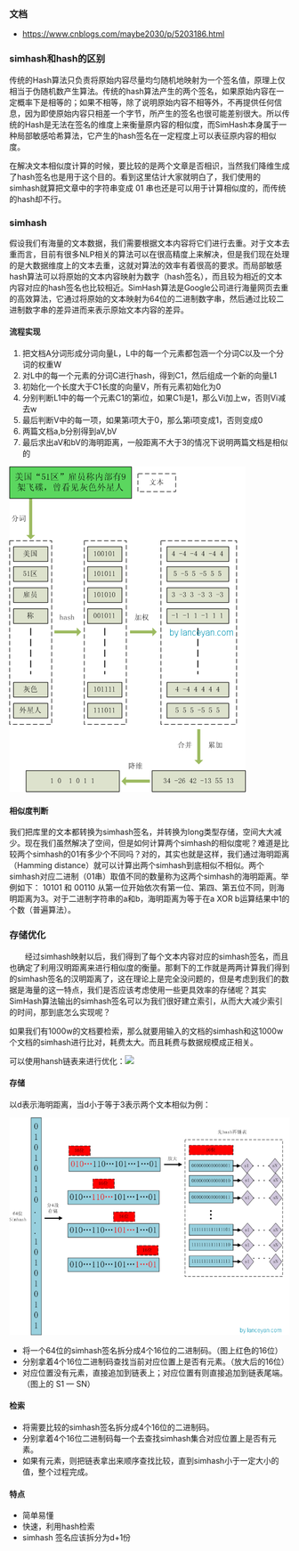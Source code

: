 ### 文档
- https://www.cnblogs.com/maybe2030/p/5203186.html

### simhash和hash的区别
传统的Hash算法只负责将原始内容尽量均匀随机地映射为一个签名值，原理上仅相当于伪随机数产生算法。传统的hash算法产生的两个签名，如果原始内容在一定概率下是相等的；如果不相等，除了说明原始内容不相等外，不再提供任何信息，因为即使原始内容只相差一个字节，所产生的签名也很可能差别很大。所以传统的Hash是无法在签名的维度上来衡量原内容的相似度，而SimHash本身属于一种局部敏感哈希算法，它产生的hash签名在一定程度上可以表征原内容的相似度。

在解决文本相似度计算的时候，要比较的是两个文章是否相识，当然我们降维生成了hash签名也是用于这个目的。看到这里估计大家就明白了，我们使用的simhash就算把文章中的字符串变成 01 串也还是可以用于计算相似度的，而传统的hash却不行。

### simhash
假设我们有海量的文本数据，我们需要根据文本内容将它们进行去重。对于文本去重而言，目前有很多NLP相关的算法可以在很高精度上来解决，但是我们现在处理的是大数据维度上的文本去重，这就对算法的效率有着很高的要求。而局部敏感hash算法可以将原始的文本内容映射为数字（hash签名），而且较为相近的文本内容对应的hash签名也比较相近。SimHash算法是Google公司进行海量网页去重的高效算法，它通过将原始的文本映射为64位的二进制数字串，然后通过比较二进制数字串的差异进而来表示原始文本内容的差异。


#### 流程实现
1. 把文档A分词形成分词向量L，L中的每一个元素都包涵一个分词C以及一个分词的权重W
2. 对L中的每一个元素的分词C进行hash，得到C1，然后组成一个新的向量L1
3. 初始化一个长度大于C1长度的向量V，所有元素初始化为0
4. 分别判断L1中的每一个元素C1的第i位，如果C1i是1，那么Vi加上w，否则Vi减去w
5. 最后判断V中的每一项，如果第i项大于0，那么第i项变成1，否则变成0
6. 两篇文档a,b分别得到aV,bV
6. 最后求出aV和bV的海明距离，一般距离不大于3的情况下说明两篇文档是相似的


![](./img/simhash.png)


#### 相似度判断
我们把库里的文本都转换为simhash签名，并转换为long类型存储，空间大大减少。现在我们虽然解决了空间，但是如何计算两个simhash的相似度呢？难道是比较两个simhash的01有多少个不同吗？对的，其实也就是这样，我们通过海明距离（Hamming distance）就可以计算出两个simhash到底相似不相似。两个simhash对应二进制（01串）取值不同的数量称为这两个simhash的海明距离。举例如下： 10101 和 00110 从第一位开始依次有第一位、第四、第五位不同，则海明距离为3。对于二进制字符串的a和b，海明距离为等于在a XOR b运算结果中1的个数（普遍算法）。


### 存储优化
　　经过simhash映射以后，我们得到了每个文本内容对应的simhash签名，而且也确定了利用汉明距离来进行相似度的衡量。那剩下的工作就是两两计算我们得到的simhash签名的汉明距离了，这在理论上是完全没问题的，但是考虑到我们的数据是海量的这一特点，我们是否应该考虑使用一些更具效率的存储呢？其实SimHash算法输出的simhash签名可以为我们很好建立索引，从而大大减少索引的时间，那到底怎么实现呢？

   如果我们有1000w的文档要检索，那么就要用输入的文档的simhash和这1000w个文档的simhash进行比对，耗费太大。而且耗费与数据规模成正相关。

   可以使用hansh链表来进行优化：![](./img/simhash_link.png)

#### 存储
以d表示海明距离，当d小于等于3表示两个文本相似为例：

![](./img/simhash_store.png)
- 将一个64位的simhash签名拆分成4个16位的二进制码。（图上红色的16位）
- 分别拿着4个16位二进制码查找当前对应位置上是否有元素。（放大后的16位）
- 对应位置没有元素，直接追加到链表上；对应位置有则直接追加到链表尾端。（图上的 S1 — SN）


#### 检索
- 将需要比较的simhash签名拆分成4个16位的二进制码。
- 分别拿着4个16位二进制码每一个去查找simhash集合对应位置上是否有元素。
- 如果有元素，则把链表拿出来顺序查找比较，直到simhash小于一定大小的值，整个过程完成。

#### 特点
- 简单易懂
- 快速，利用hash检索
- simhash 签名应该拆分为d+1份
